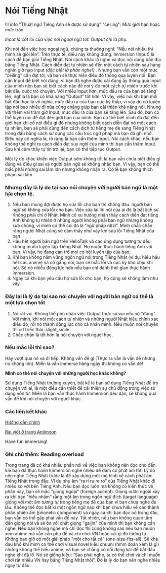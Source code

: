 # Nói Tiếng Nhật
!!! info "Thuật ngữ Tiếng Anh sẽ được sử dụng"
	"ceiling": Mức giới hạn hoặc mức trần.


*Input là cốt lõi của việc nói ngoại ngữ tốt.* *Output chỉ là phụ.*

Khi nói đến việc học ngoại ngữ, chúng ta thường nghĩ: “Nếu nói nhiều thì mình sẽ giỏi lên”. Trên thực tế, điều này không đúng. 
Immersion (Input) là cách để bạn giỏi Tiếng Nhật. Nói cách khác là nghe và đọc nội dung bản địa bằng Tiếng Nhật. Cách diễn đạt tự nhiên sẽ đến một cách tự nhiên sau hàng nghìn giờ nạp Input *(đặc biệt là phần nghe!)* . Nhưng bạn vẫn còn một mức “ceiling” cần đạt tới, và bạn sẽ thực hiện điều đó thông qua luyện nói. 
Bạn cần Input để biết nói đúng, vì bạn đã nghe được cái đúng ấy thông qua Input của mình nên bạn sẽ biết cách nào để nói ý đó một cách tự nhiên trước khi bắt đầu cuộc trò chuyện. 
Với nhiều Input hơn, mức đầu ra của bạn sẽ tăng lên, nghĩa là bạn có khả năng "Output" tốt hơn. Vì vậy, việc nói khi bạn mới bắt đầu học là vô nghĩa, mức đầu ra của bạn cực kỳ thấp, vì vậy dù có luyện tập nói bao nhiêu đi nữa cũng chẳng giúp bạn cải thiện khả năng nói. Nhưng với thêm vài trăm giờ Input, mức đầu ra của bạn sẽ tăng lên. Sau đó, bạn có thể luyện nói để đạt đến giới hạn của mình. Bạn có thể biết mình đã đạt đến giới hạn khi cố nói điều gì đó nhưng không biết cách diễn đạt nó một cách tự nhiên, bạn sẽ phải dùng đến cách dịch từ tiếng mẹ đẻ sang Tiếng Nhật trong đầu bằng cách sử dụng các cấu trúc ngữ pháp mà bạn đã ghi nhớ. Điều này có nghĩa là, rõ ràng là bạn cần thêm Input. Nói cách khác, nếu bạn không thể nghĩ ra cách diễn đạt suy nghĩ của mình thì bạn cần thêm Input. Sau khi cảm thấy tự tin trở lại, bạn có thể tiếp tục Output.

Một lý do khác khiến việc Output sớm không tốt là bạn vẫn chưa biết điều gì đúng và điều gì sai và người bản ngữ sẽ không nhắc bạn. Vì vậy, bạn có thể mắc phải những sai lầm lớn nhưng không nhận ra. Có lẽ bạn không thích phạm sai lầm.

### Nhưng đây là lý do tại sao nói chuyện với người bản ngữ là một lựa chọn tệ.

1.  Nếu bạn mong đợi được họ sửa lỗi cho bạn thì không đâu. người bản ngữ sẽ không sửa lỗi cho bạn. Việc sửa lại lời nói của ai đó là bất lịch sự. Không phải chỉ ở Nhật. Mình có xu hướng nhận thấy cách diễn đạt tiếng Anh không tự nhiên ở những người không phải bản ngữ nhưng không sửa chúng, vì mình có thể coi đó là “ngữ pháp n#zi”. Mình chắc chắn rằng người Nhật cũng sẽ cảm thấy như vậy khi sửa lỗi Tiếng Nhật của bạn.
2.  Hầu hết người bản ngữ trên HelloTalk và các ứng dụng tương tự đều không muốn luyện tập Tiếng Nhật. Họ muốn thực hành tiếng Anh với bạn. Vì vậy, họ đang cản trở mọi cơ hội luyện tập của bạn.
3.  Khi bạn không nắm vững ngôn ngữ nói trong Tiếng Nhật (ví dụ: hiểu hầu hết các anime) và cố gắng nói, bạn sẽ mắc lỗi và cực kỳ khó chịu khi nói. Sẽ có nhiều động lực hơn nếu bạn chỉ dành thời gian thực hành Immersion.
4.  Ngay cả khi bạn yêu cầu họ sửa lỗi cho bạn, họ cũng sẽ không làm như vậy.

### Đây lại là lý do tại sao nói chuyện với người bản ngữ có thể là một lựa chọn tốt

1.  Nó rất vui. Không thể phủ nhận việc Output thực sự vui nếu nó "đúng". Với mình, khi nói một cách tự nhiên và những người Nhật hiểu chính xác điều đó, rồi nó thành động lực cho cá nhân mình. Nếu muốn nói chuyên thì cứ triển thôi :slight_smile:
2.  Chắc chắn là tốt hơn là nói chuyện với người học.

### Nếu mắc lỗi thì sao?

Hãy vượt qua nó và đi tiếp. Không vấn đề gì (Thực ra vẫn là vấn đề nhưng nó không lớn). Miễn là vẫn immerse hàng ngày thì không có vấn đề! 

**Mình có thể nói chuyện với những người học khác không?** 

Sử dụng Tiếng Nhật thường xuyên, bất kể là bạn sử dụng Tiếng Nhật để trò chuyện với ai, là một điều cần thiết để cải thiện sự chủ động trong việc sử dụng vốn từ. Miễn là bạn vẫn thực hành Immersion đều đặn, sẽ không quá vấn đề khi nói chuyện với người khác. 

### Các liên kết khác
[Hướng dẫn chính](guide.md) 

[Bài viết ở trang Antimoon](http://www.antimoon.com/other/myths-speaking.htm)

Have fun immersing!

### Ghi chú thêm: Reading overload

Trong trang đã có khá nhiều phần nói về việc bạn không nên đọc cho đến khi bạn đã thực hành Immersion nghe nhiều để đảm có phát âm tốt. Lý do nên nghe Tiếng Nhật trước là để xây dựng một mô hình về cách phát âm Tiếng Nhật trong đầu. Ví dụ như âm “ra ri ru re ro” của Tiếng Nhật khác đi nhiều so với bên Tiếng Anh. Nếu bạn đọc luôn mà không có kiến thức về phần này, bạn sẽ mắc "giọng ngoại" (foreign accent). Giọng nước ngoài xảy ra khi bạn "hiểu nhầm" rằng một âm trong ngôn ngữ đích (target language) giống với một âm *tương tự* trong tiếng mẹ đẻ của bạn vì bạn chưa nghe đủ lâu. Không thể đọc bất kì một ngôn ngữ nào khi bạn chưa hiểu về các thành phần phiên âm (phonetic component) và ngay cả khi bạn đọc nó trong đầu, bạn vẫn có thể gặp phải vấn đề này. Tất nhiên, nếu bạn không quan tâm đến giọng nói và sẽ ổn với chất giọng "gaijin" của mình thì bạn không cần nghe. Nếu bạn không nghe mà chỉ đọc thì cũng không sao nếu bạn muốn xem anime mà vẫn cần phụ đề và chỉ chơi VN hoặc cái gì đó tương tự. Không bao giờ có một giải pháp "một cho tất cả" (one-size-fits-all). Sẽ khá đau khổ khi mình có thể chơi visual novel kiểu chuuni (hmm đoán xem là gì) nhưng không thể hiểu anime, và bạn sẽ chẳng có nổi động lực để bắt đầu nghe khi đã lỡ. Nó sẽ giống kiểu: “Sao phải nghe, ta có thể chơi và chỉ muốn chơi rất nhiều VN hay bằng Tiếng Nhật thôi”. Đó là lý do bạn nên nghe nhiều ngay từ đầu. 
